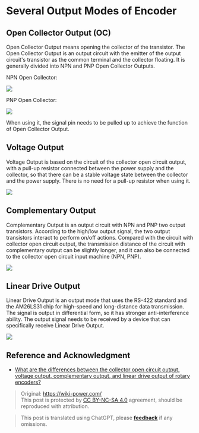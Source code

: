 # Several Output Modes of Encoder

## Open Collector Output (OC)

Open Collector Output means opening the collector of the transistor. The Open Collector Output is an output circuit with the emitter of the output circuit's transistor as the common terminal and the collector floating. It is generally divided into NPN and PNP Open Collector Outputs.

NPN Open Collector:

![](https://wiki-media-1253965369.cos.ap-guangzhou.myqcloud.com/img/20211208154257.png)

PNP Open Collector:

![](https://wiki-media-1253965369.cos.ap-guangzhou.myqcloud.com/img/20211208154320.png)

When using it, the signal pin needs to be pulled up to achieve the function of Open Collector Output.

## Voltage Output

Voltage Output is based on the circuit of the collector open circuit output, with a pull-up resistor connected between the power supply and the collector, so that there can be a stable voltage state between the collector and the power supply. There is no need for a pull-up resistor when using it.

![](https://wiki-media-1253965369.cos.ap-guangzhou.myqcloud.com/img/20211208154330.png)

## Complementary Output

Complementary Output is an output circuit with NPN and PNP two output transistors. According to the high/low output signal, the two output transistors interact to perform on/off actions. Compared with the circuit with collector open circuit output, the transmission distance of the circuit with complementary output can be slightly longer, and it can also be connected to the collector open circuit input machine (NPN, PNP).

![](https://wiki-media-1253965369.cos.ap-guangzhou.myqcloud.com/img/20211208154343.png)

## Linear Drive Output

Linear Drive Output is an output mode that uses the RS-422 standard and the AM26LS31 chip for high-speed and long-distance data transmission. The signal is output in differential form, so it has stronger anti-interference ability. The output signal needs to be received by a device that can specifically receive Linear Drive Output.

![](https://wiki-media-1253965369.cos.ap-guangzhou.myqcloud.com/img/20211208154352.png)

## Reference and Acknowledgment

- [What are the differences between the collector open circuit output, voltage output, complementary output, and linear drive output of rotary encoders?](https://blog.csdn.net/xuyaosong/article/details/78351208)

> Original: <https://wiki-power.com/>  
> This post is protected by [CC BY-NC-SA 4.0](https://creativecommons.org/licenses/by/4.0/deed.en) agreement, should be reproduced with attribution.

> This post is translated using ChatGPT, please [**feedback**](https://github.com/linyuxuanlin/Wiki_MkDocs/issues/new) if any omissions.
